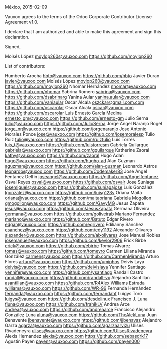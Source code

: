 México, 2015-02-09

Vauxoo agrees to the terms of the Odoo Corporate Contributor License Agreement v1.0.

I declare that I am authorized and able to make this agreement and sign this declaration.

Signed,

Moisés López moylop260@vauxoo.com https://github.com/moylop260

List of contributors:

Humberto Arocha hbto@vauxoo.com https://github.com/hbto
Javier Duran javier@vauxoo.com
Moisés López moylop260@vauxoo.com https://github.com/moylop260
Nhomar Hernández nhomar@vauxoo.com https://github.com/nhomar
Sabrina Romero sabrina@vauxoo.com https://github.com/dsabrinarg
Yanina Aular yanina.aular@vauxoo.com https://github.com/yaniaular
Oscar Alcala oszckar@gmail.com.com https://github.com/oscarolar
Oscar Alcala oscar@vauxoo.com https://github.com/oscarolar
Luis Ernesto García Medina ernesto_gm@vauxoo.com https://github.com/ernesto-gm
Julio Serna julio@vauxoo.com https://github.com/JulioSerna
Jorge Angel Naranjo Rogel jorge_nr@vauxoo.com https://github.com/jorgenaranjo
Jose Antonio Morales Ponce jose@vauxoo.com https://github.com/josemoralesp
Tulio Ruiz tulio@vauxoo.com https://github.com/ruiztulio
Luis Torres luis_t@vauxoo.com https://github.com/luistorresm
Gabriela Quilarque gabriela@vauxoo.com https://github.com/gquilarque
Katherine Zaoral kathy@vauxoo.com https://github.com/zaoral
Hugo Adan hugo@vauxoo.com https://github.com/hugho-ad
Alan Guzman aguzman@vauxoo.com https://github.com/alan-guzman
Leonardo Astros leonardo@vauxoo.com https://github.com/Codemaker83
Jose Angel Fentanez Delfin joseangel@vauxoo.com https://github.com/Angelfentanez
Osval Reyes osval@vauxoo.com https://github.com/osvalr
Jose Suniaga josemiguel@vauxoo.com https://github.com/suniagajose
Luis González lgonzalez@vauxoo.com https://github.com/luisg123v
Oriana Maita oriana@vauxoo.com https://github.com/maitaoriana
Gabriela Mogollon gmogollon@vauxoo.com https://github.com/GavyMG
Jesus Zapata jesus@vauxoo.com https://github.com/JesusZapata
Germana Oliveira germana@vauxoo.com https://github.com/goliveirab
Mariano Fernandez mariano@vauxoo.com https://github.com/Batuto
Edgar Rivero edgar@vauxoo.com https://github.com/egrivero
Edilianny Sánchez esanchez@vauxoo.com https://github.com/edy1192
Alexander Olivares alexander@vauxoo.com https://github.com/alxolivares
Jose Manuel Robles josemanuel@vauxoo.com https://github.com/keylor2906
Erick Birbe erick@vauxoo.com https://github.com/ebirbe
Tomas Alvarez tomas@vauxoo.com https://github.com/tomeyro
Carmen Liliana Miranda González carmen@vauxoo.com https://github.com/CarmenMiranda
Arturo Flores arturo@vauxoo.com https://github.com/umiphos
Deivis Laya deivis@vauxoo.com https://github.com/deivislaya
Yennifer Santiago yennifer@vauxoo.com https://github.com/ysantiago
Randall Castro randall@vauxoo.com https://github.com/randall-vx
Alejandro Santillan asantillan@vauxoo.com https://github.com/R4Alex
Williams Estrada williams@vauxoo.com https://github.com/WR-96
Fernanda Hernández fernanda@vauxoo.com https://github.com/fernandahf
Luigys Toro luigys@vauxoo.com https://github.com/desdelinux
Francisco J. Luna fluna@vauxoo.com https://github.com/frahikLV
Andrea Arce andrea@vauxoo.com https://github.com/andreaarce
Francisco Alejandro González Luna aluna@vauxoo.com https://github.com/TheAlekLuna
Juan Benavente jbenavente@vauxoo.com https://github.com/jjbenavaz
Alejandro Garza agarza@vauxoo.com https://github.com/agarzaarvizu
Ulises Rivadeneyra ulises@vauxoo.com https://github.com/UlisesRivadeneyra
Alexis Hernandez alexis@vauxoo.com https://github.com/sebasdrk17
Agustin Payen payen@vauxoo.com https://github.com/payen000
